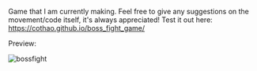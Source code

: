 Game that I am currently making. Feel free to give any suggestions on the movement/code itself, it's always appreciated!
Test it out here: https://cothao.github.io/boss_fight_game/

Preview:

![bossfight](https://user-images.githubusercontent.com/114521616/224464698-a9492f87-15ad-43e9-9d22-56ed9962f31a.PNG)
